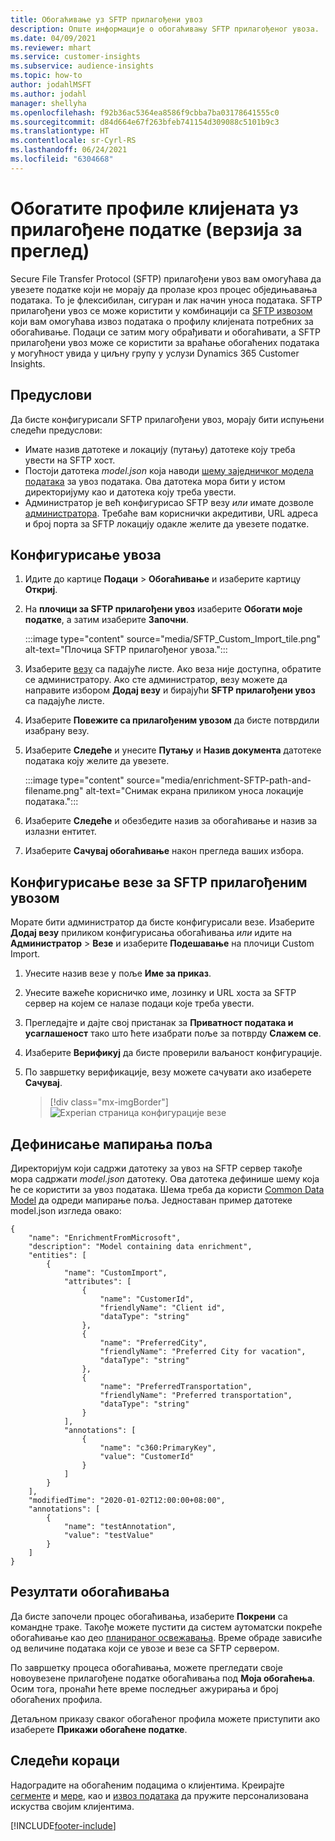 ```yaml
---
title: Обогаћивање уз SFTP прилагођени увоз
description: Опште информације о обогаћивању SFTP прилагођеног увоза.
ms.date: 04/09/2021
ms.reviewer: mhart
ms.service: customer-insights
ms.subservice: audience-insights
ms.topic: how-to
author: jodahlMSFT
ms.author: jodahl
manager: shellyha
ms.openlocfilehash: f92b36ac5364ea8586f9cbba7ba03178641555c0
ms.sourcegitcommit: d84d664e67f263bfeb741154d309088c5101b9c3
ms.translationtype: HT
ms.contentlocale: sr-Cyrl-RS
ms.lasthandoff: 06/24/2021
ms.locfileid: "6304668"
---
```

# <a name="enrich-customer-profiles-with-custom-data-preview"></a>Обогатите профиле клијената уз прилагођене податке (верзија за преглед)

Secure File Transfer Protocol (SFTP) прилагођени увоз вам омогућава да увезете податке који не морају да пролазе кроз процес обједињавања података. То је флексибилан, сигуран и лак начин уноса података. SFTP прилагођени увоз се може користити у комбинацији са [SFTP извозом](export-sftp.md) који вам омогућава извоз података о профилу клијената потребних за обогаћивање. Подаци се затим могу обрађивати и обогаћивати, а SFTP прилагођени увоз може се користити за враћање обогаћених података у могућност увида у циљну групу у услузи Dynamics 365 Customer Insights.

## <a name="prerequisites"></a>Предуслови

Да бисте конфигурисали SFTP прилагођени увоз, морају бити испуњени следећи предуслови:

- Имате назив датотеке и локацију (путању) датотеке коју треба увести на SFTP хост.
- Постоји датотека *model.json* која наводи [шему заједничког модела података](/common-data-model/) за увоз података. Ова датотека мора бити у истом директоријуму као и датотека коју треба увести.
- Администратор је већ конфигурисао SFTP везу *или* имате дозволе [администратора](permissions.md#administrator). Требаће вам кориснички акредитиви, URL адреса и број порта за SFTP локацију одакле желите да увезете податке.


## <a name="configure-the-import"></a>Конфигурисање увоза

1. Идите до картице **Подаци** > **Обогаћивање** и изаберите картицу **Откриј**.

1. На **плочици за SFTP прилагођени увоз** изаберите **Обогати моје податке**, а затим изаберите **Започни**.

   :::image type="content" source="media/SFTP_Custom_Import_tile.png" alt-text="Плочица SFTP прилагођеног увоза.":::

1. Изаберите [везу](connections.md) са падајуће листе. Ако веза није доступна, обратите се администратору. Ако сте администратор, везу можете да направите избором **Додај везу** и бирајући **SFTP прилагођени увоз** са падајуће листе.

1. Изаберите **Повежите са прилагођеним увозом** да бисте потврдили изабрану везу.

1.  Изаберите **Следеће** и унесите **Путању** и **Назив документа** датотеке података коју желите да увезете.

    :::image type="content" source="media/enrichment-SFTP-path-and-filename.png" alt-text="Снимак екрана приликом уноса локације података.":::

1. Изаберите **Следеће** и обезбедите назив за обогаћивање и назив за излазни ентитет. 

1. Изаберите **Сачувај обогаћивање** након прегледа ваших избора.

## <a name="configure-the-connection-for-sftp-custom-import"></a>Конфигурисање везе за SFTP прилагођеним увозом 

Морате бити администратор да бисте конфигурисали везе. Изаберите **Додај везу** приликом конфигурисања обогаћивања *или* идите на **Администратор** > **Везе** и изаберите **Подешавање** на плочици Custom Import.

1. Унесите назив везе у поље **Име за приказ**.

1. Унесите важеће корисничко име, лозинку и URL хоста за SFTP сервер на којем се налазе подаци које треба увести.

1. Прегледајте и дајте свој пристанак за **Приватност података и усаглашеност** тако што ћете изабрати поље за потврду **Слажем се**.

1. Изаберите **Верификуј** да бисте проверили ваљаност конфигурације.

1. По завршетку верификације, везу можете сачувати ако изаберете **Сачувај**.

   > [!div class="mx-imgBorder"]
   > ![Experian страница конфигурације везе](media/enrichment-SFTP-connection.png "Experian страница конфигурације везе")


## <a name="defining-field-mappings"></a>Дефинисање мапирања поља 

Директоријум који садржи датотеку за увоз на SFTP сервер такође мора садржати *model.json* датотеку. Ова датотека дефинише шему која ће се користити за увоз података. Шема треба да користи [Common Data Model](/common-data-model/) да одреди мапирање поља. Једноставан пример датотеке model.json изгледа овако:

```
{
    "name": "EnrichmentFromMicrosoft",
    "description": "Model containing data enrichment",
    "entities": [
        {
            "name": "CustomImport",
            "attributes": [
                {
                    "name": "CustomerId",
                    "friendlyName": "Client id",
                    "dataType": "string"
                },
                {
                    "name": "PreferredCity",
                    "friendlyName": "Preferred City for vacation",
                    "dataType": "string"
                },
                {
                    "name": "PreferredTransportation",
                    "friendlyName": "Preferred transportation",
                    "dataType": "string"
                }
            ],
            "annotations": [
                {
                    "name": "c360:PrimaryKey",
                    "value": "CustomerId"
                }
            ]
        }
    ],
    "modifiedTime": "2020-01-02T12:00:00+08:00",
    "annotations": [
        {
            "name": "testAnnotation",
            "value": "testValue"
        }
    ]
}
```

## <a name="enrichment-results"></a>Резултати обогаћивања

Да бисте започели процес обогаћивања, изаберите **Покрени** са командне траке. Такође можете пустити да систем аутоматски покреће обогаћивање као део [планираног освежавања](system.md#schedule-tab). Време обраде зависиће од величине података који се увозе и везе са SFTP сервером.

По завршетку процеса обогаћивања, можете прегледати своје новоувезене прилагођене податке обогаћивања под **Моја обогаћења**. Осим тога, пронаћи ћете време последњег ажурирања и број обогаћених профила.

Детаљном приказу сваког обогаћеног профила можете приступити ако изаберете **Прикажи обогаћене податке**.

## <a name="next-steps"></a>Следећи кораци

Надоградите на обогаћеним подацима о клијентима. Креирајте [сегменте](segments.md) и [мере](measures.md), као и [извоз података](export-destinations.md) да пружите персонализована искуства својим клијентима.

[!INCLUDE[footer-include](../includes/footer-banner.md)]
